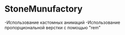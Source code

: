 # StoneMunufactory

-Использование кастомных анимаций
-Использование пропорциональной верстки с помощью "rem"